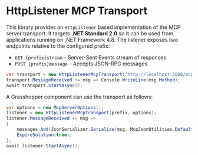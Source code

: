 # HttpListener MCP Transport

This library provides an `HttpListener` based implementation of the MCP server transport.
It targets **.NET Standard 2.0** so it can be used from applications running on .NET Framework 4.8.
The listener exposes two endpoints relative to the configured prefix:

* `GET {prefix}stream` - Server-Sent Events stream of responses
* `POST {prefix}message` - Accepts JSON-RPC messages

```csharp
var transport = new HttpListenerMcpTransport("http://localhost:5000/mcp/", new McpServerOptions());
transport.MessageReceived += msg => Console.WriteLine(msg.Method);
await transport.StartAsync();
```

A Grasshopper component can use the transport as follows:

```csharp
var options = new McpServerOptions();
listener = new HttpListenerMcpTransport(prefix, options);
listener.MessageReceived += msg =>
{
    messages.Add(JsonSerializer.Serialize(msg, McpJsonUtilities.DefaultOptions.GetTypeInfo(typeof(JsonRpcMessage))));
    ExpireSolution(true);
};
await listener.StartAsync();
```
